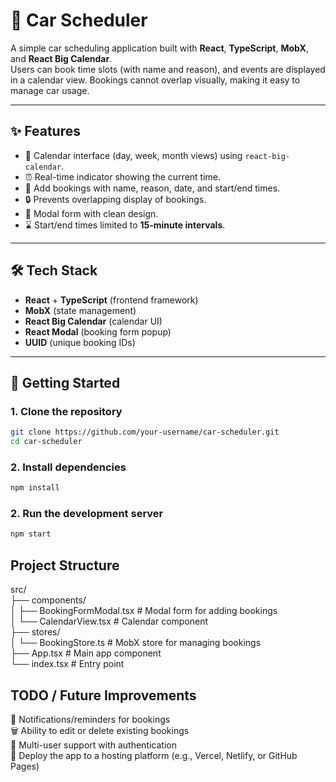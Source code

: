 # 🚗 Car Scheduler

A simple car scheduling application built with **React**, **TypeScript**, **MobX**, and **React Big Calendar**.  
Users can book time slots (with name and reason), and events are displayed in a calendar view. Bookings cannot overlap visually, making it easy to manage car usage.

---

## ✨ Features
- 📅 Calendar interface (day, week, month views) using `react-big-calendar`.
- ⏰ Real-time indicator showing the current time.
- 📝 Add bookings with name, reason, date, and start/end times.
- 🔒 Prevents overlapping display of bookings.
- 🎨 Modal form with clean design.
- ⌛ Start/end times limited to **15-minute intervals**.

---

## 🛠 Tech Stack
- **React** + **TypeScript** (frontend framework)
- **MobX** (state management)
- **React Big Calendar** (calendar UI)
- **React Modal** (booking form popup)
- **UUID** (unique booking IDs)

---

## 🚀 Getting Started

### 1. Clone the repository
```bash
git clone https://github.com/your-username/car-scheduler.git
cd car-scheduler
```

### 2. Install dependencies
```bash
npm install
```

### 2. Run the development server
```bash
npm start
```

## Project Structure
src/  
├── components/  
│   ├── BookingFormModal.tsx   # Modal form for adding bookings  
│   └── CalendarView.tsx       # Calendar component  
├── stores/  
│   └── BookingStore.ts        # MobX store for managing bookings  
├── App.tsx                    # Main app component  
└── index.tsx                  # Entry point  

## TODO / Future Improvements
🔔 Notifications/reminders for bookings  
🗑 Ability to edit or delete existing bookings  
👥 Multi-user support with authentication  
🚀 Deploy the app to a hosting platform (e.g., Vercel, Netlify, or GitHub Pages)  
